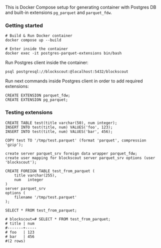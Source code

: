 This is Docker Compose setup for generating container with Postgres DB and built-in extensions `pg_parquet` and `parquet_fdw`.

### Getting started

```
# Build & Run Docker container
docker compose up --build

# Enter inside the container
docker exec -it postgres-parquet-extensions bin/bash
```

Run Postgres client inside the container:
```
psql postgresql://blockscout:@localhost:5432/blockscout
```

Run next commands inside Postgres client in order to add required extensions:
```
CREATE EXTENSION parquet_fdw;
CREATE EXTENSION pg_parquet;
```

### Testing extensions

```
CREATE TABLE test(title varchar(50), num integer);
INSERT INTO test(title, num) VALUES('foo', 123);
INSERT INTO test(title, num) VALUES('bar', 456);

COPY test TO '/tmp/test.parquet' (format 'parquet', compression 'gzip');

create server parquet_srv foreign data wrapper parquet_fdw;
create user mapping for blockscout server parquet_srv options (user 'blockscout');

CREATE FOREIGN TABLE test_from_parquet (
    title varchar(255),
    num   integer
)
server parquet_srv
options (
    filename '/tmp/test.parquet'
);

SELECT * FROM test_from_parquet;

# blockscout=# SELECT * FROM test_from_parquet;
# title | num 
#-------+-----
# foo   | 123
# bar   | 456
#(2 rows)
```